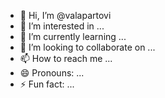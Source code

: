 - 👋 Hi, I’m @valapartovi
- 👀 I’m interested in ...
- 🌱 I’m currently learning ...
- 💞️ I’m looking to collaborate on ...
- 📫 How to reach me ...
- 😄 Pronouns: ...
- ⚡ Fun fact: ...

<!---
valapartovi/valapartovi is a ✨ special ✨ repository because its `README.md` (this file) appears on your GitHub profile.
You can click the Preview link to take a look at your changes.
--->
